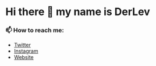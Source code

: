 # Hi there 👋 my name is DerLev

<!--
**DerLev/derlev** is a ✨ _special_ ✨ repository because its `README.md` (this file) appears on your GitHub profile.

Here are some ideas to get you started:

- 🔭 I’m currently working on ...
- 🌱 I’m currently learning ...
- 👯 I’m looking to collaborate on ...
- 🤔 I’m looking for help with ...
- 💬 Ask me about ...
- 📫 How to reach me: ...
- 😄 Pronouns: ...
- ⚡ Fun fact: ...
-->

### 📫 How to reach me:

- [Twitter](https://twitter.com/_derlev_/)
- [Instagram](https://www.instagram.com/_derlev_/)
- [Website](https://derlev.mc-mineserver.de/)
